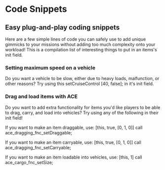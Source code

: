 # Code Snippets

## Easy plug-and-play coding snippets
Here are a few simple lines of code you can safely use to add unique gimmicks to your missions without adding too much complexity onto your workload! This is a compilation list of interesting things to put in an items's init field.

### Setting maximum speed on a vehicle
Do you want a vehicle to be slow, either due to heavy loads, malfunction, or other reasons? Try using this setCruiseControl [40, false]; in it's init field.

### Drag and load items with ACE
Do you want to add extra functionality for items you'd like players to be able to drag, carry, and load into vehicles? Try using any of the following in their init field!

If you want to make an item draggable, use: [this, true, [0, 1, 0]] call ace_dragging_fnc_setDraggable; 

If you want to make an item carryable, use: [this, true, [0, 1, 0]] call ace_dragging_fnc_setCarryable;

If you want to make an item loadable into vehicles, use: [this, 1] call ace_cargo_fnc_setSize;